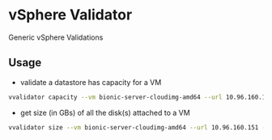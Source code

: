 # vSphere Validator

Generic vSphere Validations

## Usage

* validate a datastore has capacity for a VM
```bash
vvalidator capacity --vm bionic-server-cloudimg-amd64 --url 10.96.160.151 --datacenter Datacenter-01 --datastore Datastore-01 --user administrator@vsphere.local --password 'secret'
```
* get size (in GBs) of all the disk(s) attached to a VM
```bash
vvalidator size --vm bionic-server-cloudimg-amd64 --url 10.96.160.151 --datacenter Datacenter-01 --user administrator@vsphere.local --password 'secret'
```